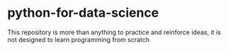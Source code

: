 # python-for-data-science
This repository is more than anything to practice and reinforce ideas, it is not designed to learn programming from scratch
